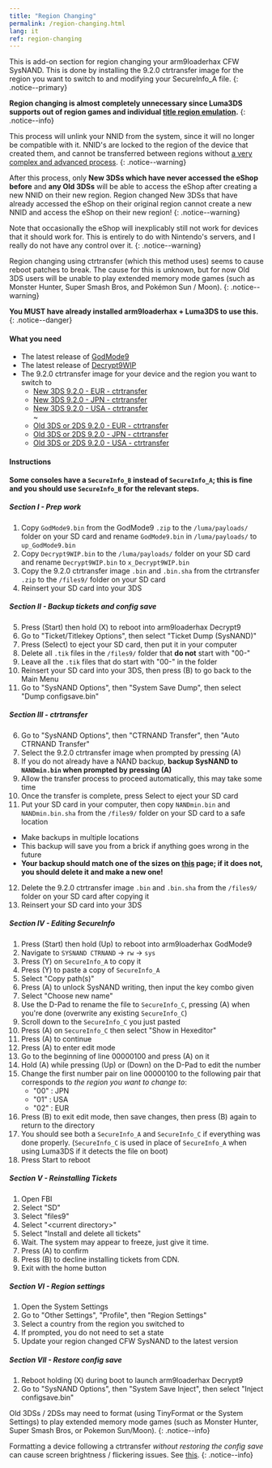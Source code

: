 ```yaml
---
title: "Region Changing"
permalink: /region-changing.html
lang: it
ref: region-changing
---
```


This is add-on section for region changing your arm9loaderhax CFW SysNAND. This is done by installing the 9.2.0 ctrtransfer image for the region you want to switch to and modifying your SecureInfo_A file.
{: .notice--primary}

**Region changing is almost completely unnecessary since Luma3DS supports out of region games and individual [title region emulation](https://github.com/AuroraWright/Luma3DS/wiki/Options-and-usage).**
{: .notice--info}

This process will unlink your NNID from the system, since it will no longer be compatible with it. NNID's are locked to the region of the device that created them, and cannot be transferred between regions without [a very complex and advanced process](https://gist.githubusercontent.com/yifanlu/e80db121d38aceb8cca0e03cefd5853b/raw/3c4dd89869156ca0f945a2791e699acfdb32b510/gistfile1.txt).
{: .notice--warning}

After this process, only **New 3DSs which have never accessed the eShop before** and **any Old 3DSs** will be able to access the eShop after creating a new NNID on their new region. Region changed New 3DSs that have already accessed the eShop on their original region cannot create a new NNID and access the eShop on their new region!
{: .notice--warning}

Note that occasionally the eShop will inexplicably still not work for devices that it should work for. This is entirely to do with Nintendo's servers, and I really do not have any control over it.
{: .notice--warning}

Region changing using ctrtransfer (which this method uses) seems to cause reboot patches to break. The cause for this is unknown, but for now Old 3DS users will be unable to play extended memory mode games (such as Monster Hunter, Super Smash Bros, and Pokémon Sun / Moon).
{: .notice--warning}

**You MUST have already installed arm9loaderhax + Luma3DS to use this.**
{: .notice--danger}

#### What you need

* The latest release of [GodMode9](https://github.com/d0k3/GodMode9/releases/)
* The latest release of [Decrypt9WIP](https://github.com/d0k3/Decrypt9WIP/releases/latest)
* The 9.2.0 ctrtransfer image for your device and the region you want to switch to     
  +    [New 3DS 9.2.0 - EUR - ctrtransfer](magnet:?xt=urn:btih:fed7bfeec0e52b42a77467cfb6ffd3e9dd2d5a70&dn=9.2.0-20E%5Fctrtransfer%5Fn3ds.zip&tr=udp%3A%2F%2Ftracker.coppersurfer.tk%3A6969%2Fannounce&tr=udp%3A%2F%2Ftracker.opentrackr.org%3A1337%2Fannounce&tr=http%3A%2F%2Ftracker.opentrackr.org%3A1337%2Fannounce&tr=udp%3A%2F%2Fzer0day.ch%3A1337%2Fannounce&tr=udp%3A%2F%2Ftracker.leechers-paradise.org%3A6969%2Fannounce&tr=http%3A%2F%2Fexplodie.org%3A6969%2Fannounce&tr=udp%3A%2F%2Fexplodie.org%3A6969%2Fannounce&tr=udp%3A%2F%2F9.rarbg.com%3A2710%2Fannounce&tr=udp%3A%2F%2Fp4p.arenabg.com%3A1337%2Fannounce&tr=http%3A%2F%2Fp4p.arenabg.com%3A1337%2Fannounce&tr=udp%3A%2F%2Ftracker.aletorrenty.pl%3A2710%2Fannounce&tr=http%3A%2F%2Ftracker.aletorrenty.pl%3A2710%2Fannounce&tr=http%3A%2F%2Ftracker1.wasabii.com.tw%3A6969%2Fannounce&tr=http%3A%2F%2Ftracker.baravik.org%3A6970%2Fannounce&tr=http%3A%2F%2Ftracker.tfile.me%2Fannounce&tr=udp%3A%2F%2Ftorrent.gresille.org%3A80%2Fannounce&tr=http%3A%2F%2Ftorrent.gresille.org%2Fannounce&tr=udp%3A%2F%2Ftracker.yoshi210.com%3A6969%2Fannounce&tr=udp%3A%2F%2Ftracker.tiny-vps.com%3A6969%2Fannounce&tr=udp%3A%2F%2Ftracker.filetracker.pl%3A8089%2Fannounce)   
  +    [New 3DS 9.2.0 - JPN - ctrtransfer](magnet:?xt=urn:btih:b22d67fd02b3b0e30ac991e451db0f2d32e7beca&dn=9.2.0-20J%5Fctrtransfer%5Fn3ds.zip&tr=udp%3A%2F%2Ftracker.coppersurfer.tk%3A6969%2Fannounce&tr=udp%3A%2F%2Ftracker.opentrackr.org%3A1337%2Fannounce&tr=http%3A%2F%2Ftracker.opentrackr.org%3A1337%2Fannounce&tr=udp%3A%2F%2Fzer0day.ch%3A1337%2Fannounce&tr=udp%3A%2F%2Ftracker.leechers-paradise.org%3A6969%2Fannounce&tr=http%3A%2F%2Fexplodie.org%3A6969%2Fannounce&tr=udp%3A%2F%2Fexplodie.org%3A6969%2Fannounce&tr=udp%3A%2F%2F9.rarbg.com%3A2710%2Fannounce&tr=udp%3A%2F%2Fp4p.arenabg.com%3A1337%2Fannounce&tr=http%3A%2F%2Fp4p.arenabg.com%3A1337%2Fannounce&tr=udp%3A%2F%2Ftracker.aletorrenty.pl%3A2710%2Fannounce&tr=http%3A%2F%2Ftracker.aletorrenty.pl%3A2710%2Fannounce&tr=http%3A%2F%2Ftracker1.wasabii.com.tw%3A6969%2Fannounce&tr=http%3A%2F%2Ftracker.baravik.org%3A6970%2Fannounce&tr=http%3A%2F%2Ftracker.tfile.me%2Fannounce&tr=udp%3A%2F%2Ftorrent.gresille.org%3A80%2Fannounce&tr=http%3A%2F%2Ftorrent.gresille.org%2Fannounce&tr=udp%3A%2F%2Ftracker.yoshi210.com%3A6969%2Fannounce&tr=udp%3A%2F%2Ftracker.tiny-vps.com%3A6969%2Fannounce&tr=udp%3A%2F%2Ftracker.filetracker.pl%3A8089%2Fannounce)     
  +    [New 3DS 9.2.0 - USA - ctrtransfer](magnet:?xt=urn:btih:985d47442dc470d1b9f908256bed041c63885f60&dn=9.2.0-20U%5Fctrtransfer%5Fn3ds.zip&tr=udp%3A%2F%2Ftracker.coppersurfer.tk%3A6969%2Fannounce&tr=udp%3A%2F%2Ftracker.opentrackr.org%3A1337%2Fannounce&tr=http%3A%2F%2Ftracker.opentrackr.org%3A1337%2Fannounce&tr=udp%3A%2F%2Fzer0day.ch%3A1337%2Fannounce&tr=udp%3A%2F%2Ftracker.leechers-paradise.org%3A6969%2Fannounce&tr=http%3A%2F%2Fexplodie.org%3A6969%2Fannounce&tr=udp%3A%2F%2Fexplodie.org%3A6969%2Fannounce&tr=udp%3A%2F%2F9.rarbg.com%3A2710%2Fannounce&tr=udp%3A%2F%2Fp4p.arenabg.com%3A1337%2Fannounce&tr=http%3A%2F%2Fp4p.arenabg.com%3A1337%2Fannounce&tr=udp%3A%2F%2Ftracker.aletorrenty.pl%3A2710%2Fannounce&tr=http%3A%2F%2Ftracker.aletorrenty.pl%3A2710%2Fannounce&tr=http%3A%2F%2Ftracker1.wasabii.com.tw%3A6969%2Fannounce&tr=http%3A%2F%2Ftracker.baravik.org%3A6970%2Fannounce&tr=http%3A%2F%2Ftracker.tfile.me%2Fannounce&tr=udp%3A%2F%2Ftorrent.gresille.org%3A80%2Fannounce&tr=http%3A%2F%2Ftorrent.gresille.org%2Fannounce&tr=udp%3A%2F%2Ftracker.yoshi210.com%3A6969%2Fannounce&tr=udp%3A%2F%2Ftracker.tiny-vps.com%3A6969%2Fannounce&tr=udp%3A%2F%2Ftracker.filetracker.pl%3A8089%2Fannounce)    
~
  +    [Old 3DS or 2DS 9.2.0 - EUR - ctrtransfer](magnet:?xt=urn:btih:8d6142313971b08f92257e7fb1c1d5689e34ed78&dn=9.2.0-20E%5Fctrtransfer%5Fo3ds.zip&tr=udp%3A%2F%2Ftracker.coppersurfer.tk%3A6969%2Fannounce&tr=udp%3A%2F%2Ftracker.opentrackr.org%3A1337%2Fannounce&tr=http%3A%2F%2Ftracker.opentrackr.org%3A1337%2Fannounce&tr=udp%3A%2F%2Fzer0day.ch%3A1337%2Fannounce&tr=udp%3A%2F%2Ftracker.leechers-paradise.org%3A6969%2Fannounce&tr=http%3A%2F%2Fexplodie.org%3A6969%2Fannounce&tr=udp%3A%2F%2Fexplodie.org%3A6969%2Fannounce&tr=udp%3A%2F%2F9.rarbg.com%3A2710%2Fannounce&tr=udp%3A%2F%2Fp4p.arenabg.com%3A1337%2Fannounce&tr=http%3A%2F%2Fp4p.arenabg.com%3A1337%2Fannounce&tr=udp%3A%2F%2Ftracker.aletorrenty.pl%3A2710%2Fannounce&tr=http%3A%2F%2Ftracker.aletorrenty.pl%3A2710%2Fannounce&tr=http%3A%2F%2Ftracker1.wasabii.com.tw%3A6969%2Fannounce&tr=http%3A%2F%2Ftracker.baravik.org%3A6970%2Fannounce&tr=http%3A%2F%2Ftracker.tfile.me%2Fannounce&tr=udp%3A%2F%2Ftorrent.gresille.org%3A80%2Fannounce&tr=http%3A%2F%2Ftorrent.gresille.org%2Fannounce&tr=udp%3A%2F%2Ftracker.yoshi210.com%3A6969%2Fannounce&tr=udp%3A%2F%2Ftracker.tiny-vps.com%3A6969%2Fannounce&tr=udp%3A%2F%2Ftracker.filetracker.pl%3A8089%2Fannounce)     
  +    [Old 3DS or 2DS 9.2.0 - JPN - ctrtransfer](magnet:?xt=urn:btih:24ad2b85e67013ef1f91178dca7ad2e40663b9b2&dn=9.2.0-20J%5Fctrtransfer%5Fo3ds.zip&tr=udp%3A%2F%2Ftracker.coppersurfer.tk%3A6969%2Fannounce&tr=udp%3A%2F%2Ftracker.opentrackr.org%3A1337%2Fannounce&tr=http%3A%2F%2Ftracker.opentrackr.org%3A1337%2Fannounce&tr=udp%3A%2F%2Fzer0day.ch%3A1337%2Fannounce&tr=udp%3A%2F%2Ftracker.leechers-paradise.org%3A6969%2Fannounce&tr=http%3A%2F%2Fexplodie.org%3A6969%2Fannounce&tr=udp%3A%2F%2Fexplodie.org%3A6969%2Fannounce&tr=udp%3A%2F%2F9.rarbg.com%3A2710%2Fannounce&tr=udp%3A%2F%2Fp4p.arenabg.com%3A1337%2Fannounce&tr=http%3A%2F%2Fp4p.arenabg.com%3A1337%2Fannounce&tr=udp%3A%2F%2Ftracker.aletorrenty.pl%3A2710%2Fannounce&tr=http%3A%2F%2Ftracker.aletorrenty.pl%3A2710%2Fannounce&tr=http%3A%2F%2Ftracker1.wasabii.com.tw%3A6969%2Fannounce&tr=http%3A%2F%2Ftracker.baravik.org%3A6970%2Fannounce&tr=http%3A%2F%2Ftracker.tfile.me%2Fannounce&tr=udp%3A%2F%2Ftorrent.gresille.org%3A80%2Fannounce&tr=http%3A%2F%2Ftorrent.gresille.org%2Fannounce&tr=udp%3A%2F%2Ftracker.yoshi210.com%3A6969%2Fannounce&tr=udp%3A%2F%2Ftracker.tiny-vps.com%3A6969%2Fannounce&tr=udp%3A%2F%2Ftracker.filetracker.pl%3A8089%2Fannounce)     
  +    [Old 3DS or 2DS 9.2.0 - USA - ctrtransfer](magnet:?xt=urn:btih:1dc79a2a0babb45497961888f369423a93135e2b&dn=9.2.0-20U%5Fctrtransfer%5Fo3ds.zip&tr=udp%3A%2F%2Ftracker.coppersurfer.tk%3A6969%2Fannounce&tr=udp%3A%2F%2Ftracker.opentrackr.org%3A1337%2Fannounce&tr=http%3A%2F%2Ftracker.opentrackr.org%3A1337%2Fannounce&tr=udp%3A%2F%2Fzer0day.ch%3A1337%2Fannounce&tr=udp%3A%2F%2Ftracker.leechers-paradise.org%3A6969%2Fannounce&tr=http%3A%2F%2Fexplodie.org%3A6969%2Fannounce&tr=udp%3A%2F%2Fexplodie.org%3A6969%2Fannounce&tr=udp%3A%2F%2F9.rarbg.com%3A2710%2Fannounce&tr=udp%3A%2F%2Fp4p.arenabg.com%3A1337%2Fannounce&tr=http%3A%2F%2Fp4p.arenabg.com%3A1337%2Fannounce&tr=udp%3A%2F%2Ftracker.aletorrenty.pl%3A2710%2Fannounce&tr=http%3A%2F%2Ftracker.aletorrenty.pl%3A2710%2Fannounce&tr=http%3A%2F%2Ftracker1.wasabii.com.tw%3A6969%2Fannounce&tr=http%3A%2F%2Ftracker.baravik.org%3A6970%2Fannounce&tr=http%3A%2F%2Ftracker.tfile.me%2Fannounce&tr=udp%3A%2F%2Ftorrent.gresille.org%3A80%2Fannounce&tr=http%3A%2F%2Ftorrent.gresille.org%2Fannounce&tr=udp%3A%2F%2Ftracker.yoshi210.com%3A6969%2Fannounce&tr=udp%3A%2F%2Ftracker.tiny-vps.com%3A6969%2Fannounce&tr=udp%3A%2F%2Ftracker.filetracker.pl%3A8089%2Fannounce)

#### Instructions

**Some consoles have a `SecureInfo_B` instead of `SecureInfo_A`; this is fine and you should use `SecureInfo_B` for the relevant steps.**    

##### Section I - Prep work

1. Copy `GodMode9.bin` from the GodMode9 `.zip` to the `/luma/payloads/` folder on your SD card and rename `GodMode9.bin` in `/luma/payloads/` to `up_GodMode9.bin`
2. Copy `Decrypt9WIP.bin` to the `/luma/payloads/` folder on your SD card and rename `Decrypt9WIP.bin` to `x_Decrypt9WIP.bin`
3. Copy the 9.2.0 ctrtransfer image `.bin` and `.bin.sha` from the ctrtransfer `.zip` to the `/files9/` folder on your SD card
4. Reinsert your SD card into your 3DS

##### Section II - Backup tickets and config save

5. Press (Start) then hold (X) to reboot into arm9loaderhax Decrypt9     
6. Go to "Ticket/Titlekey Options", then select "Ticket Dump (SysNAND)"
7. Press (Select) to eject your SD card, then put it in your computer
8. Delete all `.tik` files in the `/files9/` folder that **do not** start with "00-"
9. Leave all the `.tik` files that do start with "00-" in the folder
10. Reinsert your SD card into your 3DS, then press (B) to go back to the Main Menu
11. Go to "SysNAND Options", then "System Save Dump", then select "Dump configsave.bin"

##### Section III - ctrtransfer

6. Go to "SysNAND Options", then "CTRNAND Transfer", then "Auto CTRNAND Transfer"
7. Select the 9.2.0 ctrtransfer image when prompted by pressing (A)
8. If you do not already have a NAND backup, **backup SysNAND to `NANDmin.bin` when prompted by pressing (A)**
9. Allow the transfer process to proceed automatically, this may take some time
10. Once the transfer is complete, press Select to eject your SD card
11. Put your SD card in your computer, then copy `NANDmin.bin` and `NANDmin.bin.sha` from the `/files9/` folder on your SD card to a safe location
  + Make backups in multiple locations
  + This backup will save you from a brick if anything goes wrong in the future
  + **Your backup should match one of the sizes on [this](nand-size) page; if it does not, you should delete it and make a new one!**
12. Delete the 9.2.0 ctrtransfer image `.bin` and `.bin.sha` from the `/files9/` folder on your SD card after copying it
13. Reinsert your SD card into your 3DS

##### Section IV - Editing SecureInfo

1. Press (Start) then hold (Up) to reboot into arm9loaderhax GodMode9     
2. Navigate to `SYSNAND CTRNAND` -> `rw` -> `sys`
3. Press (Y) on `SecureInfo_A` to copy it
4. Press (Y) to paste a copy of `SecureInfo_A`
5. Select "Copy path(s)"
6. Press (A) to unlock SysNAND writing, then input the key combo given
7. Select "Choose new name"
8. Use the D-Pad to rename the file to `SecureInfo_C`, pressing (A) when you're done (overwrite any existing `SecureInfo_C`)
9. Scroll down to the `SecureInfo_C` you just pasted
10. Press (A) on `SecureInfo_C` then select "Show in Hexeditor"
11. Press (A) to continue
12. Press (A) to enter edit mode
13. Go to the beginning of line 00000100 and press (A) on it
14. Hold (A) while pressing (Up) or (Down) on the D-Pad to edit the number
15. Change the first number pair on line 00000100 to the following pair that corresponds to *the region you want to change to*:
    - "00" : JPN
    - "01" : USA
    - "02" : EUR
16. Press (B) to exit edit mode, then save changes, then press (B) again to return to the directory
17. You should see both a `SecureInfo_A` and `SecureInfo_C` if everything was done properly. (`SecureInfo_C` is used in place of `SecureInfo_A` when using Luma3DS if it detects the file on boot)
18. Press Start to reboot

##### Section V - Reinstalling Tickets

1. Open FBI
2. Select "SD"
3. Select "files9"
4. Select "\<current directory>"
5. Select "Install and delete all tickets"
6. Wait. The system may appear to freeze, just give it time.
7. Press (A) to confirm
8. Press (B) to decline installing tickets from CDN.
9. Exit with the home button

##### Section VI - Region settings

1. Open the System Settings
2. Go to "Other Settings", "Profile", then "Region Settings"
3. Select a country from the region you switched to
4. If prompted, you do not need to set a state
5. Update your region changed CFW SysNAND to the latest version

##### Section VII - Restore config save

1. Reboot holding (X) during boot to launch arm9loaderhax Decrypt9
2. Go to "SysNAND Options", then "System Save Inject", then select "Inject configsave.bin"

Old 3DSs / 2DSs may need to format (using TinyFormat or the System Settings) to play extended memory mode games (such as Monster Hunter, Super Smash Bros, or Pokemon Sun/Moon).
{: .notice--info}

Formatting a device following a ctrtransfer *without restoring the config save* can cause screen brightness / flickering issues. See [this](https://github.com/Plailect/Guide/issues/794).
{: .notice--info}
